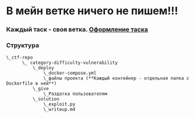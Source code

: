 # В мейн ветке ничего не пишем!!!
### Каждый таск - своя ветка. [Оформление таска](https://github.com/anyquestions69/dev_template/issues/1)
### Структура
    \_ctf-repo
          \_ category-difficulty-vulnerability
              \_deploy
                  \_docker-compose.yml
                  \_файлы проекта (**Каждый контейнер - отдельная папка с Dockerfile в ней**)
              \_give
                  \_Раздатка пользователям
              \_solution
                  \_exploit.py
                  \_writeup.md

